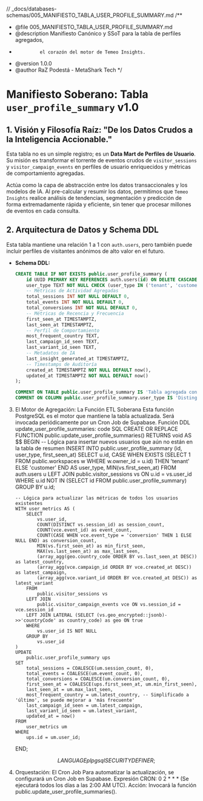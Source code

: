 // \_docs/databases-schemas/005_MANIFIESTO_TABLA_USER_PROFILE_SUMMARY.md
/\*\*

- @file 005_MANIFIESTO_TABLA_USER_PROFILE_SUMMARY.md
- @description Manifiesto Canónico y SSoT para la tabla de perfiles agregados,
-              el corazón del motor de Temeo Insights.
- @version 1.0.0
- @author RaZ Podestá - MetaShark Tech
  \*/

# Manifiesto Soberano: Tabla `user_profile_summary` v1.0

## 1. Visión y Filosofía Raíz: "De los Datos Crudos a la Inteligencia Accionable."

Esta tabla no es un simple registro; es un **Data Mart de Perfiles de Usuario**. Su misión es transformar el torrente de eventos crudos de `visitor_sessions` y `visitor_campaign_events` en perfiles de usuario enriquecidos y métricas de comportamiento agregadas.

Actúa como la capa de abstracción entre los datos transaccionales y los modelos de IA. Al pre-calcular y resumir los datos, permitimos que `Temeo Insights` realice análisis de tendencias, segmentación y predicción de forma extremadamente rápida y eficiente, sin tener que procesar millones de eventos en cada consulta.

## 2. Arquitectura de Datos y Schema DDL

Esta tabla mantiene una relación 1 a 1 con `auth.users`, pero también puede incluir perfiles de visitantes anónimos de alto valor en el futuro.

- **Schema DDL:**

  ```sql
  CREATE TABLE IF NOT EXISTS public.user_profile_summary (
      id UUID PRIMARY KEY REFERENCES auth.users(id) ON DELETE CASCADE,
      user_type TEXT NOT NULL CHECK (user_type IN ('tenant', 'customer')),
      -- Métricas de Actividad Agregadas
      total_sessions INT NOT NULL DEFAULT 0,
      total_events INT NOT NULL DEFAULT 0,
      total_conversions INT NOT NULL DEFAULT 0,
      -- Métricas de Recencia y Frecuencia
      first_seen_at TIMESTAMPTZ,
      last_seen_at TIMESTAMPTZ,
      -- Perfil de Comportamiento
      most_frequent_country TEXT,
      last_campaign_id_seen TEXT,
      last_variant_id_seen TEXT,
      -- Metadatos de IA
      last_insight_generated_at TIMESTAMPTZ,
      -- Timestamps de Auditoría
      created_at TIMESTAMPTZ NOT NULL DEFAULT now(),
      updated_at TIMESTAMPTZ NOT NULL DEFAULT now()
  );

  COMMENT ON TABLE public.user_profile_summary IS 'Tabla agregada con perfiles y KPIs de comportamiento de usuario, optimizada para análisis de IA (Temeo Insights).';
  COMMENT ON COLUMN public.user_profile_summary.user_type IS 'Distingue entre usuarios del DCC (tenant) y clientes del portal (customer).';
  ```

3.  El Motor de Agregación: La Función ETL Soberana
    Esta función PostgreSQL es el motor que mantiene la tabla actualizada. Será invocada periódicamente por un Cron Job de Supabase.
    Función DDL update_user_profile_summaries:
    code
    SQL
    CREATE OR REPLACE FUNCTION public.update_user_profile_summaries()
    RETURNS void AS $$
    BEGIN
    -- Lógica para insertar nuevos usuarios que aún no están en la tabla de resumen
    INSERT INTO public.user_profile_summary (id, user_type, first_seen_at)
    SELECT
    u.id,
    CASE
    WHEN EXISTS (SELECT 1 FROM public.workspaces w WHERE w.owner_id = u.id) THEN 'tenant'
    ELSE 'customer'
    END AS user_type,
    MIN(vs.first_seen_at)
    FROM
    auth.users u
    LEFT JOIN
    public.visitor_sessions vs ON u.id = vs.user_id
    WHERE
    u.id NOT IN (SELECT id FROM public.user_profile_summary)
    GROUP BY u.id;

        -- Lógica para actualizar las métricas de todos los usuarios existentes
        WITH user_metrics AS (
            SELECT
                vs.user_id,
                COUNT(DISTINCT vs.session_id) as session_count,
                COUNT(vce.event_id) as event_count,
                COUNT(CASE WHEN vce.event_type = 'conversion' THEN 1 ELSE NULL END) as conversion_count,
                MIN(vs.first_seen_at) as min_first_seen,
                MAX(vs.last_seen_at) as max_last_seen,
                (array_agg(geo.country_code ORDER BY vs.last_seen_at DESC)) as latest_country,
                (array_agg(vce.campaign_id ORDER BY vce.created_at DESC)) as latest_campaign,
                (array_agg(vce.variant_id ORDER BY vce.created_at DESC)) as latest_variant
            FROM
                public.visitor_sessions vs
            LEFT JOIN
                public.visitor_campaign_events vce ON vs.session_id = vce.session_id
            LEFT JOIN LATERAL (SELECT (vs.geo_encrypted::jsonb)->>'countryCode' as country_code) as geo ON true
            WHERE
                vs.user_id IS NOT NULL
            GROUP BY
                vs.user_id
        )
        UPDATE
            public.user_profile_summary ups
        SET
            total_sessions = COALESCE(um.session_count, 0),
            total_events = COALESCE(um.event_count, 0),
            total_conversions = COALESCE(um.conversion_count, 0),
            first_seen_at = COALESCE(ups.first_seen_at, um.min_first_seen),
            last_seen_at = um.max_last_seen,
            most_frequent_country = um.latest_country, -- Simplificado a 'último', se puede mejorar a 'más frecuente'
            last_campaign_id_seen = um.latest_campaign,
            last_variant_id_seen = um.latest_variant,
            updated_at = now()
        FROM
            user_metrics um
        WHERE
            ups.id = um.user_id;

    END;

    $$
    LANGUAGE plpgsql SECURITY DEFINER;
    $$

4.  Orquestación: El Cron Job
    Para automatizar la actualización, se configurará un Cron Job en Supabase.
    Expresión CRON: 0 2 \* \* \* (Se ejecutará todos los días a las 2:00 AM UTC).
    Acción: Invocará la función public.update_user_profile_summaries().
